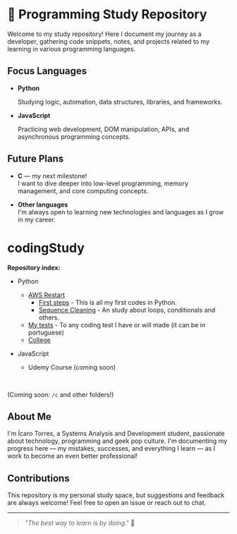# 📗 Programming Study Repository

Welcome to my study repository! Here I document my journey as a developer, gathering code snippets, notes, and projects related to my learning in various programming languages.

## Focus Languages

- **Python**

    Studying logic, automation, data structures, libraries, and frameworks.

- **JavaScript**

  Practicing web development, DOM manipulation, APIs, and asynchronous programming concepts.

## Future Plans

- **C** — my next milestone!  
  I want to dive deeper into low-level programming, memory management, and core computing concepts.

- **Other languages**  
  I'm always open to learning new technologies and languages as I grow in my career.

# codingStudy

**Repository index:**

- Python
    - [AWS Restart](./pythoncodes/aws-restart)
        - [First steps](./pythoncodes/aws-restart/first-steps) - This is all my first codes in Python.
        - [Sequence Cleaning](./pythoncodes/aws-restart/sequenceCleaning/) - An study about loops, conditionals and others.
    - [My tests](./pythoncodes/myTests/) - To any coding test I have or will made (it can be in portuguese)
    -  [College](./pythoncodes/college/)

- JavaScript
    - Udemy Course (coming soon)

<br>

(Coming soon: `/c` and other folders!)

## About Me

I'm Ícaro Torres, a Systems Analysis and Development student, passionate about technology, programming and geek pop culture. I'm documenting my progress here — my mistakes, successes, and everything I learn — as I work to become an even better professional!

## Contributions

This repository is my personal study space, but suggestions and feedback are always welcome! Feel free to open an issue or reach out to chat.

---

> _"The best way to learn is by doing."_ 🚀
